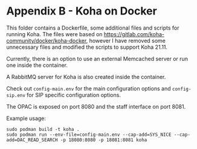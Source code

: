 # Appendix B - Koha on Docker

This folder contains a Dockerfile, some additional files and scripts for running Koha.
The files were based on https://gitlab.com/koha-community/docker/koha-docker, however 
I have removed some unnecessary files and modified the scripts to support Koha 21.11.

Currently, there is an option to use an external Memcached server or run one inside 
the container.

A RabbitMQ server for Koha is also created inside the container.

Check out ```config-main.env``` for the main configuration options and 
```config-sip.env``` for SIP specific configuration options.

The OPAC is exposed on port 8080 and the staff interface on port 8081.

Example usage:
```
sudo podman build -t koha .
sudo podman run --env-file=config-main.env --cap-add=SYS_NICE --cap-add=DAC_READ_SEARCH -p 18080:8080 -p 18081:8081 koha
```
